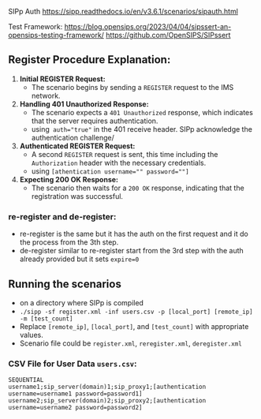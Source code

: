 SIPp Auth
https://sipp.readthedocs.io/en/v3.6.1/scenarios/sipauth.html



Test Framework:
https://blog.opensips.org/2023/04/04/sipssert-an-opensips-testing-framework/
https://github.com/OpenSIPS/SIPssert


##  Register Procedure Explanation:
1. **Initial REGISTER Request:**
    - The scenario begins by sending a `REGISTER` request to the IMS network.
2. **Handling 401 Unauthorized Response:**
    - The scenario expects a `401 Unauthorized` response, which indicates that the server requires authentication.
    - using` auth="true"` in the 401 receive header. SIPp acknowledge the authentication challenge/
3. **Authenticated REGISTER Request:**
    - A second `REGISTER` request is sent, this time including the `Authorization` header with the necessary credentials.
    - using `[athentication username="" password=""]`
4. **Expecting 200 OK Response:**
    - The scenario then waits for a `200 OK` response, indicating that the registration was successful.
### re-register and de-register:
- re-register is the same but it has the auth on the first request and it do the process from the 3th step.
- de-register similar to re-register start from the 3rd step with the auth already provided but it sets `expire=0` 

## Running the scenarios
- on a directory where SIPp is compiled
- `./sipp -sf register.xml -inf users.csv -p [local_port] [remote_ip] -m [test_count]`
- Replace `[remote_ip]`, `[local_port]`, and `[test_count]` with appropriate values.
- Scenario file could be `register.xml`, `reregister.xml`, `deregister.xml`

### CSV File for User Data `users.csv`:
``` 
SEQUENTIAL
username1;sip_server(domain)1;sip_proxy1;[authentication username=username1 password=password1]
username2;sip_server(domain)2;sip_proxy2;[authentication username=username2 password=password2]
```
